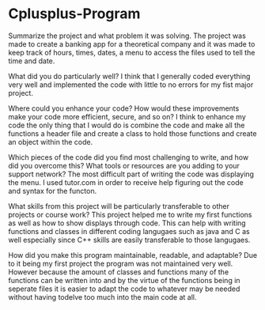 # Cplusplus-Program
Summarize the project and what problem it was solving.
The project was made to create a banking app for a theoretical company and it was made to keep track of hours, times, dates, a menu to access the files used to tell the time and date.

What did you do particularly well?
I think that I generally coded everything very well and implemented the code with little to no errors for my fist major project.

Where could you enhance your code? How would these improvements make your code more efficient, secure, and so on?
I think to enhance my code the only thing that I would do is  combine the  code and make all the functions a header file and create a class to hold those functions and create an object within the code.

Which pieces of the code did you find most challenging to write, and how did you overcome this? What tools or resources are you adding to your support network?
The most difficult part of writing the code was displaying the menu. I used tutor.com in order to receive help figuring out the code and syntax for the functon.

What skills from this project will be particularly transferable to other projects or course work?
This project helped me to write my first functions as well as how to show displays through code.
This can help with writing functions and classes in different coding langugaes such as java and C as well especially since C++ skills are easily transferable to those langugaes.

How did you make this program maintainable, readable, and adaptable?
Due to it being my first project the program was not maintained very well.
However because the amount of classes and functions many of the functions can be written into and by the virtue of the functions being in seperate files it is easier to adapt 
the code to whatever may be needed without having todelve too much into the main code at all.

